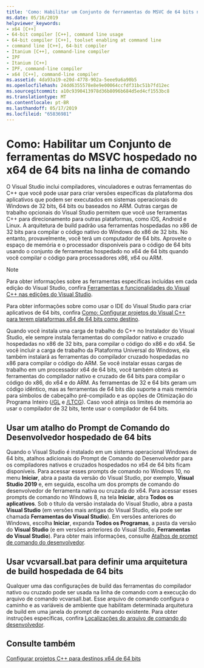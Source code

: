 ```yaml
---
title: 'Como: Habilitar um Conjunto de ferramentas do MSVC de 64 bits na linha de comando'
ms.date: 05/16/2019
helpviewer_keywords:
- x64 [C++]
- 64-bit compiler [C++], command line usage
- 64-bit compiler [C++], toolset enabling at command line
- command line [C++], 64-bit compiler
- Itanium [C++], command-line compiler
- IPF
- Itanium [C++]
- IPF, command-line compiler
- x64 [C++], command-line compiler
ms.assetid: 4da93a19-e20d-4778-902a-5eee9a6a90b5
ms.openlocfilehash: 24dd6355578e8e9e00064ccfdf31bc51b7fd12ec
ms.sourcegitcommit: a10c9390413978d36b8096b684d5ed4cf1553bc8
ms.translationtype: MT
ms.contentlocale: pt-BR
ms.lasthandoff: 05/17/2019
ms.locfileid: "65836981"
---
```

# <a name="how-to-enable-a-64-bit-x64-hosted-msvc-toolset-on-the-command-line"></a>Como: Habilitar um Conjunto de ferramentas do MSVC hospedado no x64 de 64 bits na linha de comando

O Visual Studio inclui compiladores, vinculadores e outras ferramentas do C++ que você pode usar para criar versões específicas da plataforma dos aplicativos que podem ser executados em sistemas operacionais do Windows de 32 bits, 64 bits ou baseados no ARM. Outras cargas de trabalho opcionais do Visual Studio permitem que você use ferramentas C++ para direcionamento para outras plataformas, como iOS, Android e Linux. A arquitetura de build padrão usa ferramentas hospedadas no x86 de 32 bits para compilar o código nativo do Windows do x86 de 32 bits. No entanto, provavelmente, você terá um computador de 64 bits. Aproveite o espaço de memória e o processador disponíveis para o código de 64 bits usando o conjunto de ferramentas hospedado no x64 de 64 bits quando você compilar o código para processadores x86, x64 ou ARM.

> [!NOTE]
> Para obter informações sobre as ferramentas específicas incluídas em cada edição do Visual Studio, confira [Ferramentas e funcionalidades do Visual C++ nas edições do Visual Studio](../overview/visual-cpp-tools-and-features-in-visual-studio-editions.md).
>
> Para obter informações sobre como usar o IDE do Visual Studio para criar aplicativos de 64 bits, confira [Como: Configurar projetos do Visual C++ para terem plataformas x64 de 64 bits como destino](how-to-configure-visual-cpp-projects-to-target-64-bit-platforms.md).

Quando você instala uma carga de trabalho do C++ no Instalador do Visual Studio, ele sempre instala ferramentas do compilador nativo e cruzado hospedadas no x86 de 32 bits, para compilar o código do x86 e do x64. Se você incluir a carga de trabalho da Plataforma Universal do Windows, ela também instalará as ferramentas do compilador cruzado hospedadas no x86 para compilar o código do ARM. Se você instalar essas cargas de trabalho em um processador x64 de 64 bits, você também obterá as ferramentas do compilador nativo e cruzado de 64 bits para compilar o código do x86, do x64 e do ARM. As ferramentas de 32 e 64 bits geram um código idêntico, mas as ferramentas de 64 bits dão suporte a mais memória para símbolos de cabeçalho pré-compilado e as opções de Otimização do Programa Inteiro ([/GL](reference/gl-whole-program-optimization.md) e [/LTCG](reference/ltcg-link-time-code-generation.md)). Caso você atinja os limites de memória ao usar o compilador de 32 bits, tente usar o compilador de 64 bits.

## <a name="use-a-64-bit-hosted-developer-command-prompt-shortcut"></a>Usar um atalho do Prompt de Comando do Desenvolvedor hospedado de 64 bits

Quando o Visual Studio é instalado em um sistema operacional Windows de 64 bits, atalhos adicionais do Prompt de Comando do Desenvolvedor para os compiladores nativos e cruzados hospedados no x64 de 64 bits ficam disponíveis. Para acessar esses prompts de comando no Windows 10, no menu **Iniciar**, abra a pasta da versão do Visual Studio, por exemplo, **Visual Studio 2019** e, em seguida, escolha um dos prompts de comando do desenvolvedor de ferramenta nativa ou cruzada do x64. Para acessar esses prompts de comando no Windows 8, na tela **Iniciar**, abra **Todos os aplicativos**. Sob o título da versão instalada do Visual Studio, abra a pasta **Visual Studio** (em versões mais antigas do Visual Studio, ela pode ser chamada **Ferramentas do Visual Studio**). Em versões anteriores do Windows, escolha **Iniciar**, expanda **Todos os Programas**, a pasta da versão do **Visual Studio** (e em versões anteriores do Visual Studio, **Ferramentas do Visual Studio**). Para obter mais informações, consulte [Atalhos de prompt de comando do desenvolvedor](building-on-the-command-line.md#developer_command_prompt_shortcuts).

## <a name="use-vcvarsallbat-to-set-a-64-bit-hosted-build-architecture"></a>Usar vcvarsall.bat para definir uma arquitetura de build hospedada de 64 bits

Qualquer uma das configurações de build das ferramentas do compilador nativo ou cruzado pode ser usada na linha de comando com a execução do arquivo de comando vcvarsall.bat. Esse arquivo de comando configura o caminho e as variáveis de ambiente que habilitam determinada arquitetura de build em uma janela do prompt de comando existente. Para obter instruções específicas, confira [Localizações do arquivo de comando do desenvolvedor](building-on-the-command-line.md#developer_command_file_locations).

## <a name="see-also"></a>Consulte também

[Configurar projetos C++ para destinos x64 de 64 bits](configuring-programs-for-64-bit-visual-cpp.md)<br/>
